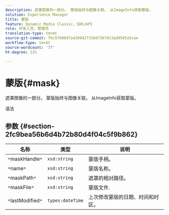 ```yaml
---
description: 遮罩图像的一部分。 蒙版始终与图像关联。 从ImageInfo获取蒙版。
solution: Experience Manager
title: 蒙版
feature: Dynamic Media Classic，SDK/API
role: 开发人员，管理员
translation-type: tm+mt
source-git-commit: f6c97606d7a4209427316d7367013ad9585a5cae
workflow-type: tm+mt
source-wordcount: '77'
ht-degree: 12%

---
```



# 蒙版{#mask}

遮罩图像的一部分。 蒙版始终与图像关联。 从ImageInfo获取蒙版。

语法

## 参数 {#section-2fc9bea56b6d4b72b80d4f04c5f9b862}

| 名称 | 类型 | 说明 |
|---|---|---|
| `*`maskHandle`*` | `xsd:string` | 蒙版手柄。 |
| `*`name`*` | `xsd:string` | 蒙版名称。 |
| `*`maskPath`*` | `xsd:string` | 遮罩的相对路径。 |
| `*`maskFile`*` | `xsd:string` | 蒙版文件. |
| `*`lastModified`*` | `types:dateTime` | 上次修改蒙版的日期、时间和时区。 |

